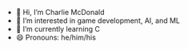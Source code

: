 - 👋 Hi, I’m Charlie McDonald
- 👀 I’m interested in game development, AI, and ML
- 🌱 I’m currently learning C
- 😄 Pronouns: he/him/his

<!---
charliemcdonald/charliemcdonald is a ✨ special ✨ repository because its `README.md` (this file) appears on your GitHub profile.
You can click the Preview link to take a look at your changes.
--->
